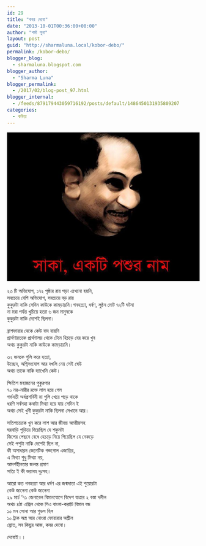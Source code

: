 ```yaml
---
id: 29
title: "কবর দেবো"
date: "2013-10-01T00:36:00+00:00"
author: "শর্মা লুনা"
layout: post
guid: "http://sharmaluna.local/kobor-debo/"
permalink: /kobor-debo/
blogger_blog:
  - sharmaluna.blogspot.com
blogger_author:
  - "Sharma Luna"
blogger_permalink:
  - /2017/02/blog-post_97.html
blogger_internal:
  - /feeds/879179443059716192/posts/default/1486450131935809207
categories:
  - কবিতা
---
```


[![](/assets/images/wp-content/uploads/2017/02/monpobon_1380620066_1-1187166_554195271308982_1324591515_n-1.jpg)](/assets/images/wp-content/uploads/2017/02/monpobon_1380620066_1-1187166_554195271308982_1324591515_n-1.jpg)

২৩ টি অভিযোগ, ১৭২ পৃষ্ঠার রায় পড়া এ্যখনো হয়নি,  
সবচেয়ে বেশি অভিযোগ, সবচেয়ে বড় রায়  
কুকুরটা নাকি সেদিন কাউকে কামড়ায়নি।গনহত্যা, ধর্ষণ, লুন্ঠন মোট ৭২টি ঘটনা  
না মরা পর্যন্ত খুচিয়ে হত্যা ৬ জন মানুষকে  
কুকুরটা নাকি দেশেই ছিলনা।

ব্রাশফায়ার থেকে কেউ বাদ যায়নি  
প্রার্থণারতকে প্রার্থণালয় থেকে টেনে হিচড়ে বের করে খুন  
অথচ কুকুরটা নাকি কাউকে কামড়ায়নি।

৩২ জনকে গুলি করে হত্যা,  
উচ্ছেদ, অগ্নিসংযোগ আর দখলি নেয় সেই ঘেউ  
অথচ তাকে নাকি দ্যাখেনি কেউ।

ক্ষিতিশ মহাজনের পুকুরপার  
৭০ নর-নারীর রক্তে লাল হয়ে গেল  
গর্ভবতী অর্ধপ্রশবিনী মা গুলি খেয়ে পড়ে থাকে  
ধরণি সর্বসহা কথাটা মিথ্যা হয়ে যায় সেদিন ই  
অথচ সেই খুনী কুকুরটা নাকি ছিলনা সেখানে আর।

সতিশচন্দ্রকে খুন করে লাশ আর জীবন্ত আত্মীয়সহ  
ঘরবাড়ি পুড়িয়ে দিয়েছিল যে শকুনটা  
জিপের পেছনে বেধে হেচড়ে নিয়ে গিয়েছিল যে নেকড়ে  
সেই পশুটা নাকি দেশেই ছিল না,  
কী অসাধারন জেনেটিক গন্ডগোল এজাতির,  
এ মিথ্যা শুধু মিথ্যা নয়,  
আদর্শহীনতার জলন্ত প্রমাণ  
সত্যি ই কী ভয়াবহ দুঃসহ।

আরো কত গনহত্যা আর ধর্ষণ এর জন্মদাতা এই শুয়োরটা  
কেউ জানেনা কেউ জানেনা  
২৯ মার্চ ‘৭১ জেনারেল বিমানযোগে বিদেশ যাত্রার ২ বস্তা দলীল  
অথচ ৪ঠা এপ্রিল থেকে পিএ বাংলা-করাচি বিমান বন্ধ  
১০ মন সোনা আর গুডস হিল  
১০ ট্রাক অস্ত্র আর নোংরা ফোয়ারার অশ্লীল  
স্রোত, সব কিছুর আজ, কবর দেবো।

দেবোই।।
